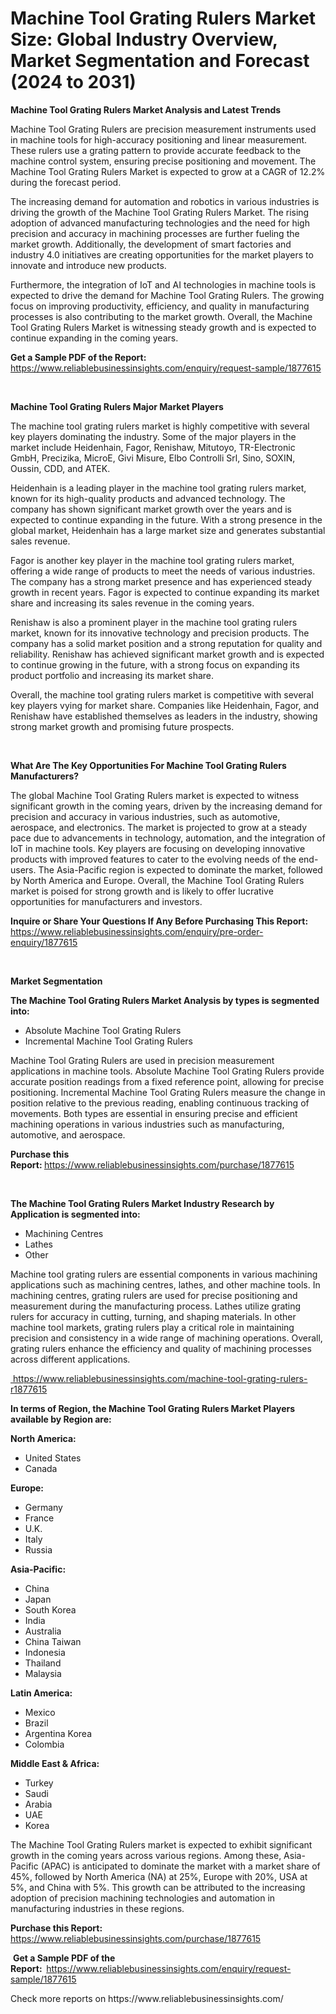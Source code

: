 <p><h1>Machine Tool Grating Rulers Market Size: Global Industry Overview, Market Segmentation and Forecast (2024 to 2031)</h1></p><p><strong>Machine Tool Grating Rulers Market Analysis and Latest Trends</strong></p>
<p><p>Machine Tool Grating Rulers are precision measurement instruments used in machine tools for high-accuracy positioning and linear measurement. These rulers use a grating pattern to provide accurate feedback to the machine control system, ensuring precise positioning and movement. The Machine Tool Grating Rulers Market is expected to grow at a CAGR of 12.2% during the forecast period.</p><p>The increasing demand for automation and robotics in various industries is driving the growth of the Machine Tool Grating Rulers Market. The rising adoption of advanced manufacturing technologies and the need for high precision and accuracy in machining processes are further fueling the market growth. Additionally, the development of smart factories and industry 4.0 initiatives are creating opportunities for the market players to innovate and introduce new products.</p><p>Furthermore, the integration of IoT and AI technologies in machine tools is expected to drive the demand for Machine Tool Grating Rulers. The growing focus on improving productivity, efficiency, and quality in manufacturing processes is also contributing to the market growth. Overall, the Machine Tool Grating Rulers Market is witnessing steady growth and is expected to continue expanding in the coming years.</p></p>
<p><strong>Get a Sample PDF of the Report:&nbsp;</strong> <a href="https://www.reliablebusinessinsights.com/enquiry/request-sample/1877615">https://www.reliablebusinessinsights.com/enquiry/request-sample/1877615</a></p>
<p>&nbsp;</p>
<p><strong>Machine Tool Grating Rulers Major Market Players</strong></p>
<p><p>The machine tool grating rulers market is highly competitive with several key players dominating the industry. Some of the major players in the market include Heidenhain, Fagor, Renishaw, Mitutoyo, TR-Electronic GmbH, Precizika, MicroE, Givi Misure, Elbo Controlli Srl, Sino, SOXIN, Oussin, CDD, and ATEK.</p><p>Heidenhain is a leading player in the machine tool grating rulers market, known for its high-quality products and advanced technology. The company has shown significant market growth over the years and is expected to continue expanding in the future. With a strong presence in the global market, Heidenhain has a large market size and generates substantial sales revenue.</p><p>Fagor is another key player in the machine tool grating rulers market, offering a wide range of products to meet the needs of various industries. The company has a strong market presence and has experienced steady growth in recent years. Fagor is expected to continue expanding its market share and increasing its sales revenue in the coming years.</p><p>Renishaw is also a prominent player in the machine tool grating rulers market, known for its innovative technology and precision products. The company has a solid market position and a strong reputation for quality and reliability. Renishaw has achieved significant market growth and is expected to continue growing in the future, with a strong focus on expanding its product portfolio and increasing its market share.</p><p>Overall, the machine tool grating rulers market is competitive with several key players vying for market share. Companies like Heidenhain, Fagor, and Renishaw have established themselves as leaders in the industry, showing strong market growth and promising future prospects.</p></p>
<p>&nbsp;</p>
<p><strong>What Are The Key Opportunities For Machine Tool Grating Rulers Manufacturers?</strong></p>
<p><p>The global Machine Tool Grating Rulers market is expected to witness significant growth in the coming years, driven by the increasing demand for precision and accuracy in various industries, such as automotive, aerospace, and electronics. The market is projected to grow at a steady pace due to advancements in technology, automation, and the integration of IoT in machine tools. Key players are focusing on developing innovative products with improved features to cater to the evolving needs of the end-users. The Asia-Pacific region is expected to dominate the market, followed by North America and Europe. Overall, the Machine Tool Grating Rulers market is poised for strong growth and is likely to offer lucrative opportunities for manufacturers and investors.</p></p>
<p><strong>Inquire or Share Your Questions If Any Before Purchasing This Report:</strong> <a href="https://www.reliablebusinessinsights.com/enquiry/pre-order-enquiry/1877615">https://www.reliablebusinessinsights.com/enquiry/pre-order-enquiry/1877615</a></p>
<p>&nbsp;</p>
<p><strong>Market Segmentation</strong></p>
<p><strong>The Machine Tool Grating Rulers Market Analysis by types is segmented into:</strong></p>
<p><ul><li>Absolute Machine Tool Grating Rulers</li><li>Incremental Machine Tool Grating Rulers</li></ul></p>
<p><p>Machine Tool Grating Rulers are used in precision measurement applications in machine tools. Absolute Machine Tool Grating Rulers provide accurate position readings from a fixed reference point, allowing for precise positioning. Incremental Machine Tool Grating Rulers measure the change in position relative to the previous reading, enabling continuous tracking of movements. Both types are essential in ensuring precise and efficient machining operations in various industries such as manufacturing, automotive, and aerospace.</p></p>
<p><strong>Purchase this Report:&nbsp;</strong><a href="https://www.reliablebusinessinsights.com/purchase/1877615">https://www.reliablebusinessinsights.com/purchase/1877615</a></p>
<p>&nbsp;</p>
<p><strong>The Machine Tool Grating Rulers Market Industry Research by Application is segmented into:</strong></p>
<p><ul><li>Machining Centres</li><li>Lathes</li><li>Other</li></ul></p>
<p><p>Machine tool grating rulers are essential components in various machining applications such as machining centres, lathes, and other machine tools. In machining centres, grating rulers are used for precise positioning and measurement during the manufacturing process. Lathes utilize grating rulers for accuracy in cutting, turning, and shaping materials. In other machine tool markets, grating rulers play a critical role in maintaining precision and consistency in a wide range of machining operations. Overall, grating rulers enhance the efficiency and quality of machining processes across different applications.</p></p>
<p><a href="https://www.reliablebusinessinsights.com/machine-tool-grating-rulers-r1877615">&nbsp;https://www.reliablebusinessinsights.com/machine-tool-grating-rulers-r1877615</a></p>
<p><strong>In terms of Region, the Machine Tool Grating Rulers Market Players available by Region are:</strong></p>
<p>
    <p> <strong> North America: </strong>
        <ul>
            <li>United States</li>
            <li>Canada</li>
        </ul>
        </p> 
    <p> <strong> Europe: </strong>
        <ul>
            <li>Germany</li>
            <li>France</li>
            <li>U.K.</li>
            <li>Italy</li>
            <li>Russia</li>
        </ul>
        </p> 
    <p> <strong> Asia-Pacific: </strong>
        <ul>
            <li>China</li>
            <li>Japan</li>
            <li>South Korea</li>
            <li>India</li>
            <li>Australia</li>
            <li>China Taiwan</li>
            <li>Indonesia</li>
            <li>Thailand</li>
            <li>Malaysia</li>
        </ul>
        </p> 
    <p> <strong> Latin America: </strong>
        <ul>
            <li>Mexico</li>
            <li>Brazil</li>
            <li>Argentina Korea</li>
            <li>Colombia</li>
        </ul>
        </p> 
    <p> <strong> Middle East & Africa: </strong>
        <ul>
            <li>Turkey</li>
            <li>Saudi</li>
            <li>Arabia</li>
            <li>UAE</li>
            <li>Korea</li>
        </ul>
    </p>
    </p>
<p><p>The Machine Tool Grating Rulers market is expected to exhibit significant growth in the coming years across various regions. Among these, Asia-Pacific (APAC) is anticipated to dominate the market with a market share of 45%, followed by North America (NA) at 25%, Europe with 20%, USA at 5%, and China with 5%. This growth can be attributed to the increasing adoption of precision machining technologies and automation in manufacturing industries in these regions.</p></p>
<p><strong>Purchase this Report: </strong><a href="https://www.reliablebusinessinsights.com/purchase/1877615">https://www.reliablebusinessinsights.com/purchase/1877615</a></p>
<p>&nbsp;<strong>Get a Sample PDF of the Report:&nbsp;&nbsp;</strong><a href="https://www.reliablebusinessinsights.com/enquiry/request-sample/1877615">https://www.reliablebusinessinsights.com/enquiry/request-sample/1877615</a></p>
<p><strong></strong></p>
<p>Check more reports on https://www.reliablebusinessinsights.com/</p>